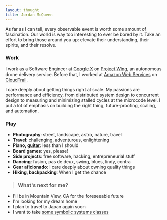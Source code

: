 ```yaml
---
layout: thought
title: Jordan McQueen
---
```


As far as I can tell, every observable event is worth some amount of
fascination. Our world is way too interesting to ever be bored by it. Take an
effort to bring those around you up: elevate their understanding, their spirits,
and their resolve.

### Work

I work as a Software Engineer at [Google X][googlex] on [Project Wing][wing], an
autonomous drone delivery service. Before that, I worked at [Amazon Web
Services][aws] on [CloudTrail].

I care deeply about getting things right at scale. My passions are performance
and efficiency, from distributed system design to concurrent design to measuring
and minimizing stalled cycles at the microcode level. I put a lot of emphasis on
building the right thing, future-proofing, scaling, and automation.

### Play

- **Photography**: street, landscape, astro, nature, travel
- **Travel**: challenging, adventurous, enlightening
- **Piano, [guitar][my-guitar]**: less than I should
- **Board games**: yes, please!
- **Side projects**: free software, hacking, entrepreneurial stuff
- **Dancing**: fusion, pas de deux, swing, blues, lindy, contra
- **Gear aficionado**: I care deeply about owning quality things
- **Hiking, backpacking**: When I get the chance

> ### What's next for me?

- I'll be in Mountain View, CA for the foreseeable future
- I'm looking for my dream home
- I plan to travel to Japan again soon
- I want to take [some symbolic systems classes][symsys-stanford]

[symsys-stanford]: https://symsys.stanford.edu
[my-guitar]: http://www.portlandguitar.com/OM%202.13.60.Gallery.html
[gpg-public-key]: /public-key
[googlex]: https://en.wikipedia.org/wiki/X_(company)
[aws]: https://en.wikipedia.org/wiki/Amazon_Web_Services
[cloudtrail]: https://aws.amazon.com/cloudtrail/
[wing]: https://x.company/projects/wing/
